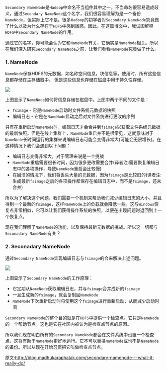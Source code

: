 `Secondary NameNode`是`Hadoop`中命名不当组件其中之一。不当命名很容易造成歧义，通过`Secondary NameNode`这个名字，我们很容易理解为是一个备份`NameNode`，但实际上它不是。很多`Hadoop`的初学者对`Secondary NameNode`究竟做了什么以及为什么存在于`HDFS`中感到困惑。因此，在这篇博文中，我试图解释`HDFS`中`Secondary NameNode`的作用。

通过它的名字，你可能会认为它和`NameNode`有关，它确实是`NameNode`相关。所以在我们深入研究`Secondary NameNode`之前，让我们看看`NameNode`究竟做了什么。

### 1. NameNode

`NameNode`保存HDFS的元数据，如名称空间信息，块信息等。使用时，所有这些信息都存储在主存储器中。 但是这些信息也存储在磁盘中用于持久性存储。

![](https://github.com/sjf0115/PubLearnNotes/blob/master/image/Hadoop/Hadoop%20Secondary%20NameNode%E7%9A%84%E4%BD%9C%E7%94%A8-1.png?raw=true)

上图显示了`NameNode`如何将信息存储在磁盘中。上图中两个不同的文件是：
- `fsimage` - 它是`NameNode`启动时文件系统元数据的快照
- 编辑日志 - 它是在`NameNode`启动之后对文件系统进行更改的序列

只有在重新启动`NameNode`时，编辑日志才会合并到`fsimage`以获取文件系统元数据的最新快照。但是在线上集群上，`NameNode`重启并不是很常见，这就意味对于`NameNode`长时间运行的集群来说编辑日志可能会变得非常大(可能会无限增长)。在这种情况下我们会遇到以下问题：
- 编辑日志变得非常大，对于管理来说是一个挑战
- `NameNode`重启需要很长时间，因为很多更改需要合并(译者注:需要恢复编辑日志中的各项操作，导致`NameNode`重启会比较慢)
- 在崩溃的情况下，我们将丢失大量的元数据，因为`fsimage`是比较旧的(译者注:生成最新`fsimage`之后的各项操作都保存在编辑日志中，而不是`fsimage`，还未合并)

所以为了解决这个问题，我们需要一个机制来帮助我们减少编辑日志的大小，并且得到一个最新的`fsimage`，这样`NameNode`上的负载就会降低一些。这与`Windows`恢复点非常相似，它可以让我们获得操作系统的快照，以便在出现问题时退回到上一个恢复点。

现在我们理解了`NameNode`的功能，以及保持最新元数据的挑战。所以这一切都与`Seconadary NameNode`有关？

### 2. Seconadary NameNode

通过`Secondary NameNode`实现编辑日志与`fsimage`的合来解决上述问题。

![](https://github.com/sjf0115/PubLearnNotes/blob/master/image/Hadoop/Hadoop%20Secondary%20NameNode%E7%9A%84%E4%BD%9C%E7%94%A8-2.png?raw=true)

上图显示了`Secondary NameNode`的工作原理：

- 它定期从`NameNode`获取编辑日志，并与`fsimage`合并成新的`fsimage`
- 一旦生成新的`fsimage`，就会复制回`NameNode`
- `NameNode`下次重新启动时将使用这个`fsimage`进行重新启动，从而减少启动时间

`Secondary NameNode`的整个目的就是在`HDFS`中提供一个检查点。它只是`NameNode`的一个帮助节点。这也是它在社区内被认为是检查点节点的原因。

所以我们现在明白所有的`Secondary NameNode`都会在文件系统中设置一个检查点，这将有助于`NameNode`更好地运行。它不可以替换`NameNode`或也不是`NameNode`的备份。所以从现在开始习惯把它叫做检查点节点。


原文:http://blog.madhukaraphatak.com/secondary-namenode---what-it-really-do/

